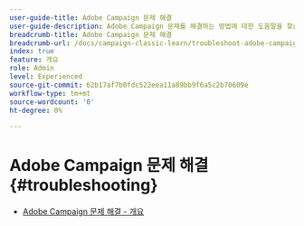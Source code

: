 ```yaml
---
user-guide-title: Adobe Campaign 문제 해결
user-guide-description: Adobe Campaign 문제를 해결하는 방법에 대한 도움말을 찾습니다.
breadcrumb-title: Adobe Campaign 문제 해결
breadcrumb-url: /docs/campaign-classic-learn/troubleshoot-adobe-campaign/overview.html
index: true
feature: 개요
role: Admin
level: Experienced
source-git-commit: 62b17af7b0fdc522eea11a89bb9f6a5c2b70609e
workflow-type: tm+mt
source-wordcount: '0'
ht-degree: 0%

---
```



# Adobe Campaign 문제 해결 {#troubleshooting}

+ [Adobe Campaign 문제 해결 - 개요](/help/troubleshoot-adobe-campaign/overview.md)
